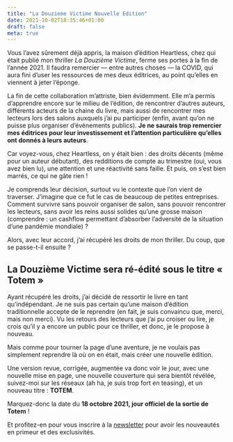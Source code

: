```yaml
---
title: "La Douzieme Victime Nouvelle Edition"
date: 2021-10-02T18:35:46+01:00
draft: false
meta: true
---
```




Vous l’avez sûrement déjà appris, la maison d’édition Heartless, chez qui était publié mon thriller _La Douzième Victime_, ferme ses portes à la fin de l’année 2021. Il faudra remercier — entre autres choses — la COVID, qui aura fini d’user les ressources de mes deux éditrices, au point qu’elles en viennent à jeter l’éponge.

La fin de cette collaboration m’attriste, bien évidemment. Elle m’a permis d’apprendre encore sur le milieu de l’édition, de rencontrer d’autres auteurs, différents acteurs de la chaine du livre, mais aussi de rencontrer mes lecteurs lors des salons auxquels j’ai pu participer (enfin, avant qu’on ne puisse plus organiser d’événements publics). **Je ne saurais trop remercier mes éditrices pour leur investissement et l’attention particulière qu’elles ont donnés à leurs auteurs**.

Car voyez-vous, chez Heartless, on y était bien : des droits décents (même pour un auteur débutant), des redditions de compte au trimestre (oui, vous avez bien lu), une attention et une réactivité sans faille. Et puis, on s’est bien marrés, ce qui ne gâte rien !

Je comprends leur décision, surtout vu le contexte que l’on vient de traverser. J’imagine que ce fut le cas de beaucoup de petites entreprises. Comment survivre sans pouvoir organiser de salon, sans pouvoir rencontrer les lecteurs, sans avoir les reins aussi solides qu’une grosse maison (comprendre : un cashflow permettant d’absorber l’adversité de la situation d’une pandémie mondiale) ?

Alors, avec leur accord, j’ai récupéré les droits de mon thriller. Du coup, que se passe-t-il ensuite ?
## La Douzième Victime sera ré-édité sous le titre « Totem »

Ayant récupéré les droits, j’ai décidé de ressortir le livre en tant qu’indépendant. Je ne suis pas certain qu’une maison d’édition traditionnelle accepte de le reprendre (en fait, je suis convaincu que, merci, mais non merci). Vu les retours des lecteurs que j’ai pu croiser ou lire, je crois qu’il y a encore un public pour ce thriller, et donc, je le propose à nouveau.

Mais comme pour tourner la page d’une aventure, je ne voulais pas simplement reprendre là où on en était, mais créer une nouvelle édition.

Une version revue, corrigée, augmentée va donc voir le jour, avec une nouvelle mise en page, une nouvelle couverture qui sera bientôt révélée, suivez-moi sur les réseaux (ah ha, je suis trop fort en teasing), et un nouveau titre : **TOTEM**.

Marquez-donc la date du **18 octobre 2021, jour officiel de la sortie de Totem** !

Et profitez-en pour vous inscrire à la [newsletter](https://www.cyrilvallee.com/) pour avoir les nouveautés en primeur et des exclusivités.
